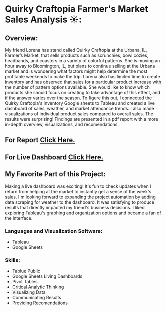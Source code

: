 # Quirky Craftopia Farmer's Market Sales Analysis ☀️:

## Overview: 

My friend Lorena has stand called Quirky Craftopia at the Urbana, IL, Farmer’s Market, that sells products such as scrunchies, bowl cozies, headbands, and coasters in a variety of colorful patterns. She is moving an hour away to Bloomington, IL, but plans to continue selling at the Urbana market and is wondering what factors might help determine the most profitable weekends to make the trip. Lorena also has limited time to create inventory and has observed that sales for a particular product increase with the number of pattern options available. She would like to know which products she should focus on creating to take advantage of this effect, and if the answer varies over the season. To figure this out, I connected the Quirky Craftopia's Inventory Google sheets to Tableau and created a live dashboard of sales, weather, and market attendance trends. I also made visualizations of individual product sales compared to overall sales. The results were surprising! Findings are presented in a pdf report with a more in-depth overview, visualizations, and recomendations. 


## For Report [Click Here.](https://github.com/Jemulcrone/data-and-gis-analyst-portfolio/blob/main/quirky-craftopia-tableau/quirky-craftopia-sales-report.pdf)

## For Live Dashboard [Click Here.](https://public.tableau.com/app/profile/jessica.mulcrone/viz/QuirkyCraftopiasLiveFarmersMarketDashboard/LiveWeeklySales)

## My Favorite Part of this Project: 

Making a live dashboard was exciting! It's fun to check updates when I return from helping at the market to instantly get a sense of the week's sales. I'm looking forward to expanding the project automation by adding data scraping for weather to the dashboard. It was satisfying to produce results that directly impacted my friend's business decisions. I liked exploring Tableau's graphing and organization options and became a fan of the interface. 

### Languages and Visualization Software: 

- Tableau
- Google Sheets

### Skills: 

- Tablue Public
- Google Sheets Living Dashboards 
- Pivot Tables
- Critical Analytic Thinking
- Visualizing Data
- Communicating Results
- Providing Recomendations

